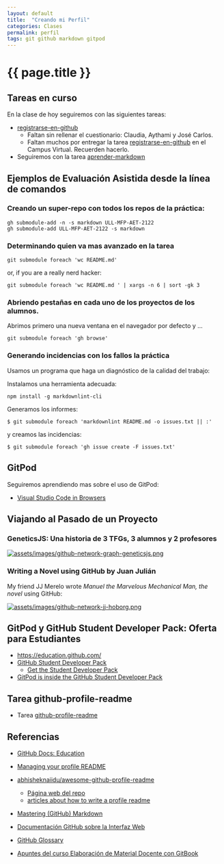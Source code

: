 ```yaml
---
layout: default
title:  "Creando mi Perfil"
categories: Clases
permalink: perfil
tags: git github markdown gitpod  
---
```


# {{ page.title }}

## Tareas en curso

En la clase de hoy seguiremos con las siguientes tareas:

* [registrarse-en-github]({{site.baseurl}}/registrarse-en-github/)
  * Faltan  sin rellenar el cuestionario: Claudia, Aythami y José Carlos.
  * Faltan muchos por entregar la tarea [registrarse-en-github]({{site.baseurl}}/registrarse-en-github/) en el Campus Virtual. Recuerden hacerlo.
* Seguiremos con la tarea [aprender-markdown]({{site.baseurl}}/aprender-markdown)

## Ejemplos de Evaluación Asistida desde la línea de comandos

### Creando un super-repo con todos los repos de la práctica:
 
```
gh submodule-add -n -s markdown ULL-MFP-AET-2122
gh submodule-add ULL-MFP-AET-2122 -s markdown
```

### Determinando quien va mas avanzado en la tarea

```
git submodule foreach 'wc README.md'
```

or, if you are a really nerd hacker:

```
git submodule foreach 'wc README.md ' | xargs -n 6 | sort -gk 3
```

### Abriendo pestañas en cada uno de los proyectos de los alumnos.

Abrimos primero una nueva ventana en el navegador por defecto y ...

```
git submodule foreach 'gh browse'
```

### Generando incidencias con los fallos la práctica 

Usamos un programa que haga un diagnóstico de la calidad del trabajo:

Instalamos una herramienta adecuada:

```
npm install -g markdownlint-cli
```

Generamos los informes:

```
$ git submodule foreach 'markdownlint README.md -o issues.txt || :'
```

y creamos las incidencias:

```
$ git submodule foreach 'gh issue create -F issues.txt'
```

## GitPod

Seguiremos aprendiendo mas sobre el uso de GitPod:

* [Visual Studio Code in Browsers]({{site.baseurl}}/pages/gitpod)

## Viajando al Pasado de un Proyecto

### GeneticsJS: Una historia de 3 TFGs, 3 alumnos y 2 profesores

[![assets/images/github-network-graph-geneticsjs.png]({{site.baseurl}}/assets/images/github-network-graph-geneticsjs.png)](https://github.com/GeneticsJS/GeneticsJS/network)

### Writing a Novel using GitHub by Juan Julián

My friend JJ Merelo wrote *Manuel the Marvelous Mechanical Man, the novel* using GitHub:

[![assets/images/github-network-jj-hoborg.png]({{site.baseurl}}/assets/images/github-network-jj-hoborg.png)](https://github.com/JJ/hoborg/network)

## GitPod y GitHub Student Developer Pack: Oferta para Estudiantes

*  <https://education.github.com/>
* [GitHub Student Developer Pack](https://education.github.com/pack)
  * [Get the Student Developer Pack](https://education.github.com/pack/join)
* [GitPod is inside the GitHub Student Developer Pack](https://www.gitpod.io/github-student-developer-pack)

## Tarea github-profile-readme

* Tarea [github-profile-readme]({{site.baseurl}}/tareas/github-profile-readme.html)

## Referencias

* [GitHub Docs: Education](https://docs.github.com/en/education)
* [Managing your profile README](https://docs.github.com/en/account-and-profile/setting-up-and-managing-your-github-profile/customizing-your-profile/managing-your-profile-readme)
* [abhisheknaiidu/awesome-github-profile-readme](https://github.com/abhisheknaiidu/awesome-github-profile-readme)
  * [Página web del repo](https://awesomegithubprofile.tech/)
  * [articles about how to write a profile readme](https://github.com/abhisheknaiidu/awesome-github-profile-readme#articles)
* [Mastering (GitHub) Markdown](https://guides.github.com/features/mastering-markdown/#examples)
* [Documentación GitHub sobre la Interfaz Web]({{site.baseurl}}/pages/documentacion-github-interfaz-web)

* [GitHub Glossary](https://docs.github.com/en/free-pro-team@latest/github/getting-started-with-github/github-glossary)

* [Apuntes del curso Elaboración de Material Docente con GitBook](https://casianorodriguezleon.gitbooks.io/elaboracion-de-material-docente-con-gitbook/content/)
